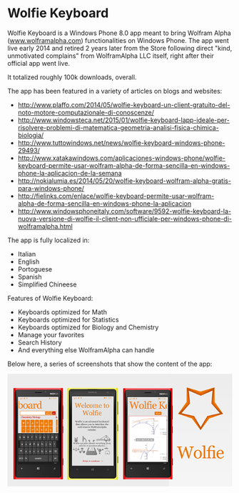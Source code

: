# Wolfie Keyboard

Wolfie Keyboard is a Windows Phone 8.0 app meant to bring Wolfram Alpha (www.wolframalpha.com) functionalities on Windows Phone.
The app went live early 2014 and retired 2 years later from the Store following direct "kind, unmotivated complains" from WolframAlpha LLC itself, right after their official app went live.

It totalized roughly 100k downloads, overall.

The app has been featured in a variety of articles on blogs and websites:

* http://www.plaffo.com/2014/05/wolfie-keyboard-un-client-gratuito-del-noto-motore-computazionale-di-conoscenze/
* http://www.windowsteca.net/2015/01/wolfie-keyboard-lapp-ideale-per-risolvere-problemi-di-matematica-geometria-analisi-fisica-chimica-biologia/
* http://www.tuttowindows.net/news/wolfie-keyboard-windows-phone-29493/
* http://www.xatakawindows.com/aplicaciones-windows-phone/wolfie-keyboard-permite-usar-wolfram-alpha-de-forma-sencilla-en-windows-phone-la-aplicacion-de-la-semana
* http://nokialumia.es/2014/05/20/wolfie-keyboard-wolfram-alpha-gratis-para-windows-phone/
* http://fielinks.com/enlace/wolfie-keyboard-permite-usar-wolfram-alpha-de-forma-sencilla-en-windows-phone-la-aplicacion
* http://www.windowsphoneitaly.com/software/9592-wolfie-keyboard-la-nuova-versione-di-wolfie-il-client-non-ufficiale-per-windows-phone-di-wolframalpha.html

The app is fully localized in:

* Italian
* English
* Portoguese
* Spanish
* Simplified Chineese

Features of Wolfie Keyboard:

* Keyboards optimized for Math
* Keyboards optimized for Statistics
* Keyboards optimized for Biology and Chemistry
* Manage your favorites
* Search History
* And everything else WolframAlpha can handle

Below here, a series of screenshots that show the content of the app:

![alt tag](Screenshots/Screenshots.png "Compilation of Screenshots from Wolfie Keyboard")